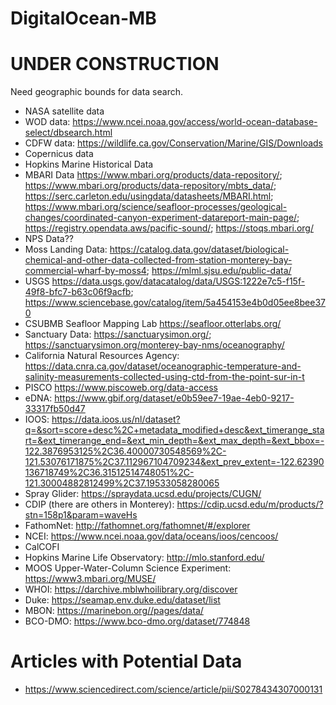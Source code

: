 # DigitalOcean-MB

# UNDER CONSTRUCTION

Need geographic bounds for data search.

* NASA satellite data
* WOD data: https://www.ncei.noaa.gov/access/world-ocean-database-select/dbsearch.html
* CDFW data: https://wildlife.ca.gov/Conservation/Marine/GIS/Downloads
* Copernicus data
* Hopkins Marine Historical Data
* MBARI Data https://www.mbari.org/products/data-repository/; https://www.mbari.org/products/data-repository/mbts_data/; https://serc.carleton.edu/usingdata/datasheets/MBARI.html; https://www.mbari.org/science/seafloor-processes/geological-changes/coordinated-canyon-experiment-datareport-main-page/; https://registry.opendata.aws/pacific-sound/; https://stoqs.mbari.org/
* NPS Data??
* Moss Landing Data: https://catalog.data.gov/dataset/biological-chemical-and-other-data-collected-from-station-monterey-bay-commercial-wharf-by-moss4; https://mlml.sjsu.edu/public-data/
* USGS https://data.usgs.gov/datacatalog/data/USGS:1222e7c5-f15f-49f8-bfc7-b63c06f9acfb; https://www.sciencebase.gov/catalog/item/5a454153e4b0d05ee8bee370
* CSUBMB Seafloor Mapping Lab https://seafloor.otterlabs.org/
* Sanctuary Data: https://sanctuarysimon.org/; https://sanctuarysimon.org/monterey-bay-nms/oceanography/
* California Natural Resources Agency: https://data.cnra.ca.gov/dataset/oceanographic-temperature-and-salinity-measurements-collected-using-ctd-from-the-point-sur-in-t
* PISCO https://www.piscoweb.org/data-access
* eDNA: https://www.gbif.org/dataset/e0b59ee7-19ae-4eb0-9217-33317fb50d47
* IOOS: https://data.ioos.us/nl/dataset?q=&sort=score+desc%2C+metadata_modified+desc&ext_timerange_start=&ext_timerange_end=&ext_min_depth=&ext_max_depth=&ext_bbox=-122.3876953125%2C36.40000730548569%2C-121.53076171875%2C37.112967104709234&ext_prev_extent=-122.62390136718749%2C36.31512514748051%2C-121.30004882812499%2C37.19533058280065
* Spray Glider: https://spraydata.ucsd.edu/projects/CUGN/
* CDIP (there are others in Monterey): https://cdip.ucsd.edu/m/products/?stn=158p1&param=waveHs
* FathomNet: http://fathomnet.org/fathomnet/#/explorer
* NCEI: https://www.ncei.noaa.gov/data/oceans/ioos/cencoos/
* CalCOFI
* Hopkins Marine Life Observatory: http://mlo.stanford.edu/
* MOOS Upper-Water-Column Science Experiment: https://www3.mbari.org/MUSE/
* WHOI: https://darchive.mblwhoilibrary.org/discover
* Duke: https://seamap.env.duke.edu/dataset/list
* MBON: https://marinebon.org//pages/data/
* BCO-DMO: https://www.bco-dmo.org/dataset/774848

# Articles with Potential Data
* https://www.sciencedirect.com/science/article/pii/S0278434307000131

